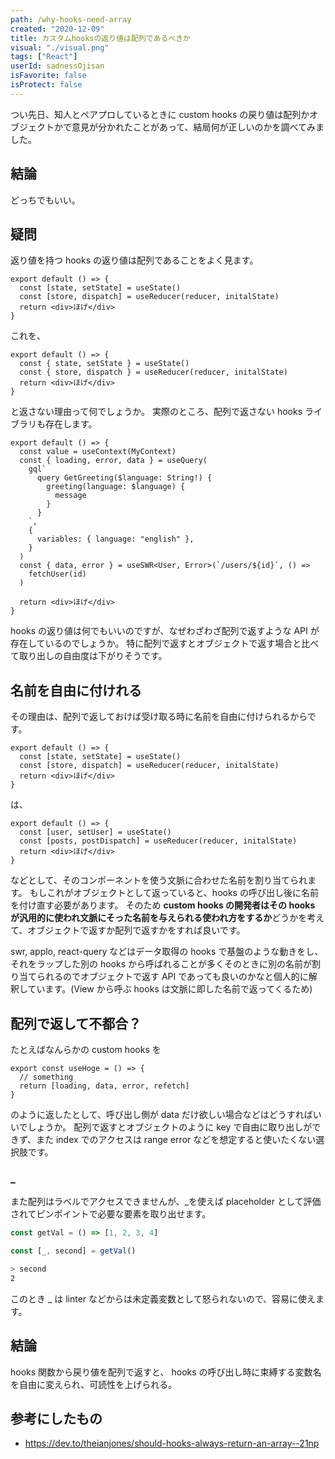 ```yaml
---
path: /why-hooks-need-array
created: "2020-12-09"
title: カスタムhooksの返り値は配列であるべきか
visual: "./visual.png"
tags: ["React"]
userId: sadnessOjisan
isFavorite: false
isProtect: false
---
```


つい先日、知人とペアプロしているときに custom hooks の戻り値は配列かオブジェクトかで意見が分かれたことがあって、結局何が正しいのかを調べてみました。

## 結論

どっちでもいい。

## 疑問

返り値を持つ hooks の返り値は配列であることをよく見ます。

```tsx
export default () => {
  const [state, setState] = useState()
  const [store, dispatch] = useReducer(reducer, initalState)
  return <div>ほげ</div>
}
```

これを、

```tsx
export default () => {
  const { state, setState } = useState()
  const { store, dispatch } = useReducer(reducer, initalState)
  return <div>ほげ</div>
}
```

と返さない理由って何でしょうか。
実際のところ、配列で返さない hooks ライブラリも存在します。

```tsx
export default () => {
  const value = useContext(MyContext)
  const { loading, error, data } = useQuery(
    gql`
      query GetGreeting($language: String!) {
        greeting(language: $language) {
          message
        }
      }
    `,
    {
      variables: { language: "english" },
    }
  )
  const { data, error } = useSWR<User, Error>(`/users/${id}`, () =>
    fetchUser(id)
  )

  return <div>ほげ</div>
}
```

hooks の返り値は何でもいいのですが、なぜわざわざ配列で返すような API が存在しているのでしょうか。
特に配列で返すとオブジェクトで返す場合と比べて取り出しの自由度は下がりそうです。

## 名前を自由に付けれる

その理由は、配列で返しておけば受け取る時に名前を自由に付けられるからです。

```tsx
export default () => {
  const [state, setState] = useState()
  const [store, dispatch] = useReducer(reducer, initalState)
  return <div>ほげ</div>
}
```

は、

```tsx
export default () => {
  const [user, setUser] = useState()
  const [posts, postDispatch] = useReducer(reducer, initalState)
  return <div>ほげ</div>
}
```

などとして、そのコンポーネントを使う文脈に合わせた名前を割り当てられます。
もしこれがオブジェクトとして返っていると、hooks の呼び出し後に名前を付け直す必要があります。
そのため **custom hooks の開発者はその hooks が汎用的に使われ文脈にそった名前を与えられる使われ方をするか**どうかを考えて、オブジェクトで返すか配列で返すかをすれば良いです。

swr, applo, react-query などはデータ取得の hooks で基盤のような動きをし、それをラップした別の hooks から呼ばれることが多くそのときに別の名前が割り当てられるのでオブジェクトで返す API であっても良いのかなと個人的に解釈しています。(View から呼ぶ hooks は文脈に即した名前で返ってくるため)

## 配列で返して不都合？

たとえばなんらかの custom hooks を

```tsx
export const useHoge = () => {
  // something
  return [loading, data, error, refetch]
}
```

のように返したとして、呼び出し側が data だけ欲しい場合などはどうすればいいでしょうか。
配列で返すとオブジェクトのように key で自由に取り出しができず、また index でのアクセスは range error などを想定すると使いたくない選択肢です。

### \_

また配列はラベルでアクセスできませんが、\_を使えば placeholder として評価されてピンポイントで必要な要素を取り出せます。

```ts
const getVal = () => [1, 2, 3, 4]

const [_, second] = getVal()
```

```sh
> second
2
```

このとき \_ は linter などからは未定義変数として怒られないので、容易に使えます。

## 結論

hooks 関数から戻り値を配列で返すと、 hooks の呼び出し時に束縛する変数名を自由に変えられ、可読性を上げられる。

## 参考にしたもの

- https://dev.to/theianjones/should-hooks-always-return-an-array--21np
